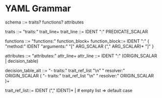 # YAML Grammar 
<!-- TODO : Maybe write a full EBNF? -->

schema        ::= traits? functions? attributes

traits        ::= "traits:" trait_line+
trait_line    ::= IDENT ":" PREDICATE_SCALAR

functions     ::= "functions:" function_block+
function_block::= IDENT ":" { "method:" IDENT
                              "arguments:" "[" ARG_SCALAR ("," ARG_SCALAR)* "]" }

attributes    ::= "attributes:" attr_line+
attr_line     ::= IDENT ":" (ORIGIN_SCALAR | decision_table)

decision_table_alt ::= "- traits:" trait_ref_list "\n"
                       "  resolver:" ORIGIN_SCALAR
                       ( "- traits:" trait_ref_list "\n"
                         "  resolver:" ORIGIN_SCALAR )+

trait_ref_list::= IDENT ("," IDENT)* |          # empty list  ⇒  default case
